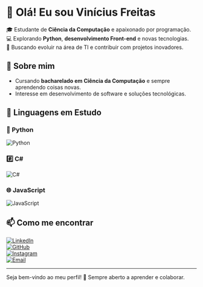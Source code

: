 # 👋 Olá! Eu sou Vinícius Freitas

🎓 Estudante de **Ciência da Computação** e apaixonado por programação.  
💻 Explorando **Python**, **desenvolvimento Front-end** e novas tecnologias.  
🚀 Buscando evoluir na área de TI e contribuir com projetos inovadores.  

## 🌟 Sobre mim  
- Cursando **bacharelado em Ciência da Computação** e sempre aprendendo coisas novas.  
- Interesse em desenvolvimento de software e soluções tecnológicas.  

## 🚀 Linguagens em Estudo

### 🐍 Python
![Python](https://upload.wikimedia.org/wikipedia/commons/c/c3/Python-logo-notext.svg)

### #️⃣ C#
![C#](https://upload.wikimedia.org/wikipedia/commons/4/4f/Csharp_Logo.png)

### 🌐 JavaScript
![JavaScript](https://upload.wikimedia.org/wikipedia/commons/6/6a/JavaScript-logo.png)

## 📫 Como me encontrar  
[![LinkedIn](https://img.shields.io/badge/LinkedIn-0077B5?style=for-the-badge&logo=linkedin&logoColor=white)](https://www.linkedin.com/in/vinícius-teodoro-de-freitas)  
[![GitHub](https://img.shields.io/badge/GitHub-181717?style=for-the-badge&logo=github&logoColor=white)](https://github.com/freitasvinii)  
[![Instagram](https://img.shields.io/badge/Instagram-E4405F?style=for-the-badge&logo=instagram&logoColor=white)](https://www.instagram.com/freitasvinii)  
[![Email](https://img.shields.io/badge/Email-D14836?style=for-the-badge&logo=gmail&logoColor=white)](mailto:teodorodefreitasvinicius@gmail.com)

---

Seja bem-vindo ao meu perfil! 🚀 Sempre aberto a aprender e colaborar.
